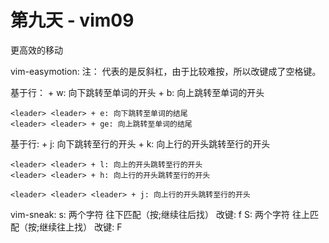 # 第九天 - vim09

更高效的移动

vim-easymotion:
注：<leader> 代表的是反斜杠，由于比较难按，所以改键成了空格键。

基于行：
<leader> <leader> + w: 向下跳转至单词的开头
<leader> <leader> + b: 向上跳转至单词的开头

    <leader> <leader> + e: 向下跳转至单词的结尾
    <leader> <leader> + ge: 向上跳转至单词的结尾

基于行:
<leader> <leader> + j: 向下跳转至行的开头
<leader> <leader> + k: 向上行的开头跳转至行的开头

    <leader> <leader> + l: 向上的开头跳转至行的开头
    <leader> <leader> + h: 向上行的开头跳转至行的开头

    <leader> <leader> <leader> + j: 向上行的开头跳转至行的开头

vim-sneak:
s: 两个字符 往下匹配（按;继续往后找） 改键: f
S: 两个字符 往上匹配（按;继续往上找） 改键: F
